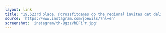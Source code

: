```yaml
---
layout: link
title: "19,523rd place. @crossfitgames do the regional invites get delivered by email or post?"
source: 'https://www.instagram.com/joewils/?hl=en'
screenshot: 'instagram/th-BgzzVbEFiPr.jpg'
---
```


